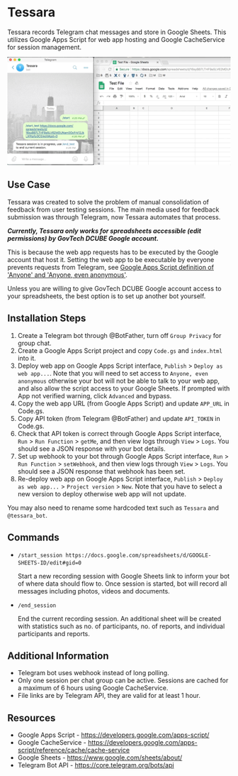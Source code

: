# Tessara

Tessara records Telegram chat messages and store in Google Sheets. This utilizes Google Apps Script for web app hosting and Google CacheService for session management.

![Tessara Demo](./docs/tessara.gif "Tessara Demo")

## Use Case

Tessara was created to solve the problem of manual consolidation of feedback from user testing sessions. The main media used for feedback submission was through Telegram, now Tessara automates that process.

**_Currently, Tessara only works for spreadsheets accessible (edit permissions) by GovTech DCUBE Google account._**

This is because the web app requests has to be executed by the Google account that host it. Setting the web app to be executable by everyone prevents requests from Telegram, see [Google Apps Script definition of 'Anyone' and 'Anyone, even anonymous'](https://developers.google.com/apps-script/guides/web).

Unless you are willing to give GovTech DCUBE Google account access to your spreadsheets, the best option is to set up another bot yourself.

## Installation Steps

1. Create a Telegram bot through @BotFather, turn off `Group Privacy` for group chat.
2. Create a Google Apps Script project and copy `Code.gs` and `index.html` into it.
3. Deploy web app on Google Apps Script interface, `Publish` > `Deploy as web app...`. Note that you will need to set access to `Anyone, even anonymous` otherwise your bot will not be able to talk to your web app, and also allow the script access to your Google Sheets. If prompted with App not verified warning, click `Advanced` and bypass.
4. Copy the web app URL (from Google Apps Script) and update `APP_URL` in Code.gs.
5. Copy API token (from Telegram @BotFather) and update `API_TOKEN` in Code.gs.
6. Check that API token is correct through Google Apps Script interface, `Run` > `Run Function` > `getMe`, and then view logs through `View` > `Logs`. You should see a JSON response with your bot details.
7. Set up webhook to your bot through Google Apps Script interface, `Run` > `Run Function` > `setWebhook`, and then view logs through `View` > `Logs`. You should see a JSON response that webhook has been set.
8. Re-deploy web app on Google Apps Script interface, `Publish` > `Deploy as web app...` > `Project version` > `New`. Note that you have to select a new version to deploy otherwise web app will not update.

You may also need to rename some hardcoded text such as `Tessara` and `@tessara_bot`.

## Commands

- `/start_session https://docs.google.com/spreadsheets/d/GOOGLE-SHEETS-ID/edit#gid=0`

  Start a new recording session with Google Sheets link to inform your bot of where data should flow to. Once session is started, bot will record all messages including photos, videos and documents.

- `/end_session`

  End the current recording session. An additional sheet will be created with statistics such as no. of participants, no. of reports, and individual participants and reports.

## Additional Information

- Telegram bot uses webhook instead of long polling.
- Only one session per chat group can be active. Sessions are cached for a maximum of 6 hours using Google CacheService.
- File links are by Telegram API, they are valid for at least 1 hour.

## Resources

- Google Apps Script - https://developers.google.com/apps-script/
- Google CacheService - https://developers.google.com/apps-script/reference/cache/cache-service
- Google Sheets - https://www.google.com/sheets/about/
- Telegram Bot API - https://core.telegram.org/bots/api
